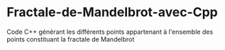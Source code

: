 # Fractale-de-Mandelbrot-avec-Cpp
Code C++ générant les différents points appartenant à l'ensemble des points constituant la fractale de Mandelbrot
